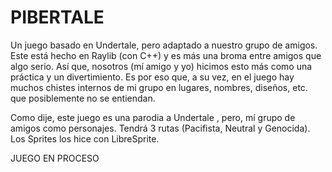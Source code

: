 # PIBERTALE
Un juego basado en Undertale, pero adaptado a nuestro grupo de amigos. Este está hecho en Raylib (con C++) y es más una broma entre amigos que algo serio. Así que, nosotros (mí amigo y yo) hicimos esto más como una práctica y un divertimiento. Es por eso que, a su vez, en el juego hay muchos chistes internos de mi grupo en lugares, nombres, diseños, etc. que posiblemente no se entiendan. 

Como dije, este juego es una parodia a Undertale , pero, mí grupo de amigos como personajes. Tendrá 3 rutas (Pacifista, Neutral y Genocida). Los Sprites los hice con LibreSprite.

JUEGO EN PROCESO
